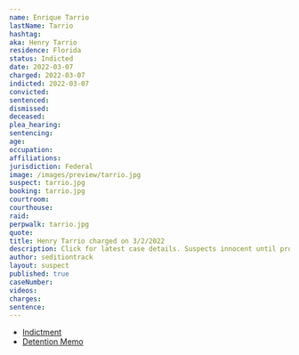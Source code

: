```yaml
---
name: Enrique Tarrio
lastName: Tarrio
hashtag:
aka: Henry Tarrio
residence: Florida
status: Indicted
date: 2022-03-07
charged: 2022-03-07
indicted: 2022-03-07
convicted:
sentenced:
dismissed:
deceased:
plea_hearing:
sentencing:
age:
occupation:
affiliations:
jurisdiction: Federal
image: /images/preview/tarrio.jpg
suspect: tarrio.jpg
booking: tarrio.jpg
courtroom:
courthouse:
raid:
perpwalk: tarrio.jpg
quote:
title: Henry Tarrio charged on 3/2/2022
description: Click for latest case details. Suspects innocent until proven guilty.
author: seditiontrack
layout: suspect
published: true
caseNumber:
videos:
charges:
sentence:
---
```


- [Indictment](https://www.justice.gov/usao-dc/case-multi-defendant/file/1480986/download)
- [Detention Memo](https://s3.documentcloud.org/documents/21417131/3-14-22-us-detention-memo-enrique-tarrio.pdf)
